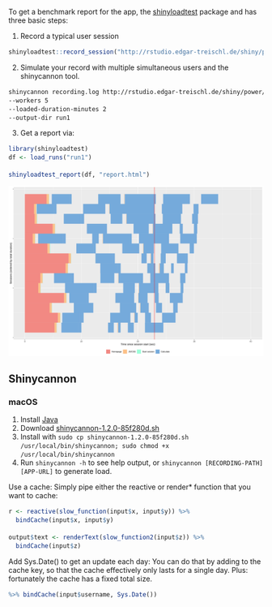 

To get a benchmark report for the app,  the [shinyloadtest](https://rstudio.github.io/shinyloadtest/) package and has three basic steps:

01. Record a typical user session 
```r
shinyloadtest::record_session("http://rstudio.edgar-treischl.de/shiny/power/")
```

02. Simulate your record with multiple simultaneous users and the shinycannon tool.

```bash
shinycannon recording.log http://rstudio.edgar-treischl.de/shiny/power/ 
--workers 5 
--loaded-duration-minutes 2 
--output-dir run1

```

03. Get a report via:
```r
library(shinyloadtest)
df <- load_runs("run1")

shinyloadtest_report(df, "report.html")
```


![shinyload](Zzzz/shinyload.svg)


## Shinycannon
### macOS

1. Install [Java](https://www.java.com/en/download/)
2. Download [shinycannon-1.2.0-85f280d.sh](https://github.com/rstudio/shinycannon/releases/download/v1.2.0-alpha/shinycannon-1.2.0-85f280d.sh)
3. Install with `sudo cp shinycannon-1.2.0-85f280d.sh /usr/local/bin/shinycannon; sudo chmod +x /usr/local/bin/shinycannon`
4. Run `shinycannon -h` to see help output, or `shinycannon [RECORDING-PATH] [APP-URL]` to generate load.


Use a cache:
Simply pipe either the reactive or render* function that you want to cache:

```r
r <- reactive(slow_function(input$x, input$y)) %>% 
  bindCache(input$x, input$y)

output$text <- renderText(slow_function2(input$z)) %>% 
  bindCache(input$z)
```


Add Sys.Date() to get an update each day: You can do that by adding to the cache key, so that the cache effectively only lasts for a single day. Plus: fortunately the cache has a fixed total size.

```R
%>% bindCache(input$username, Sys.Date())
```
